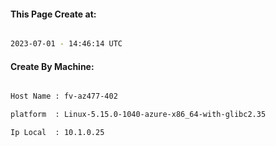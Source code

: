 
   
#### This Page Create at:

```bash

2023-07-01 - 14:46:14 UTC

```

#### Create By Machine:

```bash

Host Name : fv-az477-402

platform  : Linux-5.15.0-1040-azure-x86_64-with-glibc2.35

Ip Local  : 10.1.0.25

```

